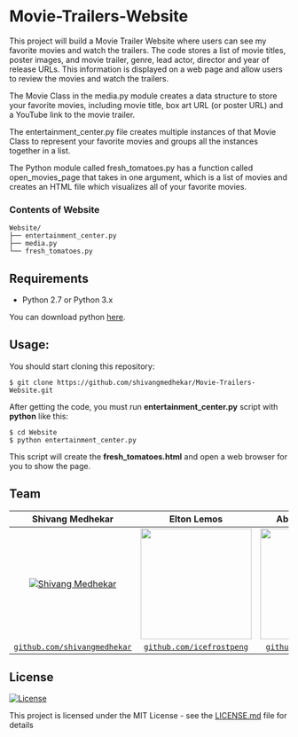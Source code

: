 # Movie-Trailers-Website

This project will build a Movie Trailer Website where users can see my favorite movies and watch the trailers. The code stores a list of movie titles, poster images, and movie trailer, genre, lead actor, director and year of release URLs. This information is displayed on a web page and allow users to review the movies and watch the trailers.

The Movie Class in the media.py module creates a data structure to store your favorite movies, including movie title, box art URL (or poster URL) and a YouTube link to the movie trailer.

The entertainment_center.py file creates multiple instances of that Movie Class to represent your favorite movies and groups all the instances together in a list.

The Python module called fresh_tomatoes.py has a function called open_movies_page that takes in one argument, which is a list of movies and creates an HTML file which visualizes all of your favorite movies.

### Contents of Website
```
Website/
├── entertainment_center.py
├── media.py
└── fresh_tomatoes.py
```

## Requirements
- Python 2.7 or Python 3.x

You can download python [here](https://www.python.org/downloads/).

## Usage:

You should start cloning this repository:

    $ git clone https://github.com/shivangmedhekar/Movie-Trailers-Website.git

After getting the code, you must run **entertainment_center.py** script with **python** like this:
    
    $ cd Website
    $ python entertainment_center.py

This script will create the **fresh_tomatoes.html** and open a web browser for you to show the page.



## Team
|  **Shivang Medhekar** |  **Elton Lemos** | **Abhishek Ghoshal** | **Nivya Jomichan** | **Prim Dsouza** |
| :---: |:---:|:---:| :---:|:---:|
| [![Shivang Medhekar](https://avatars2.githubusercontent.com/u/69140290?s=200&u=5df35a82b6d2b6b7b876dfdc22d451c92d30a5c6&v=4)](https://github.com/shivangmedhekar) | <img src = "https://media-exp1.licdn.com/dms/image/C5103AQFG2Cinmyjfbg/profile-displayphoto-shrink_800_800/0?e=1602115200&v=beta&t=GQxWNoIkQyqb_twmRr_Wwf_44zsKFeOuzFibL83ysGs" width="200" height="200"> | <img src = "https://media-exp1.licdn.com/dms/image/C5103AQE9eeVdOp_gVA/profile-displayphoto-shrink_800_800/0?e=1602115200&v=beta&t=Vgfke5AYbbkNQfEYyrMWqueCT1W3GQEKoJjJZkSx_ZE" width="200" height="200">| <img src = "https://media-exp1.licdn.com/dms/image/C5103AQGtPzutUIVeAg/profile-displayphoto-shrink_800_800/0?e=1602115200&v=beta&t=a2YkXZmZB4E_lHfHKFxe9r-SioRfRwmU-fhsuYV4Q5E" width="200" height="200">| <img src = "https://media-exp1.licdn.com/dms/image/C5103AQFCKYWDUjPpkQ/profile-displayphoto-shrink_800_800/0?e=1602115200&v=beta&t=OOZhorVX1DQtFKfq8QUp6fRO0qGFudlSL2B8l9aeuBg" width="200" height="200">|
| <a href="https://github.com/shivangmedhekar" target="_blank">`github.com/shivangmedhekar`</a>| <a href="https://github.com/icefrostpeng" target="_blank">`github.com/icefrostpeng`</a> |  <a href="https://github.com/abhighosh98" target="_blank">`github.com/abhighosh98`</a> |  <a href="https://github.com/nivyajomichan" target="_blank">`github.com/nivyajomichan`</a> |  <a href="https://github.com/primdsouza30" target="_blank">`github.com/primdsouza30`</a> |  




## License

[![License](http://img.shields.io/:license-mit-blue.svg?style=flat-square)](http://badges.mit-license.org)

This project is licensed under the MIT License - see the [LICENSE.md](LICENSE.md) file for details
